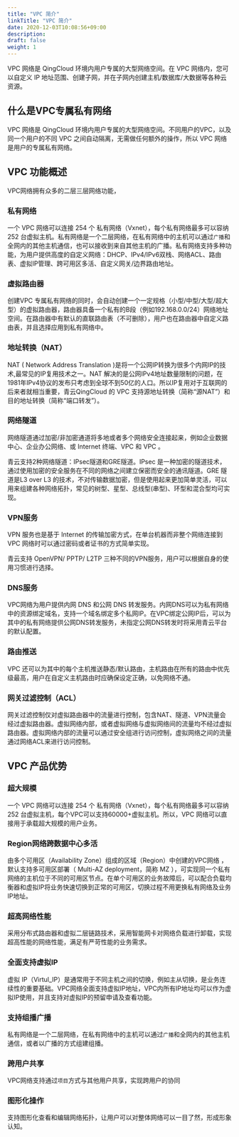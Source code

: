 ```yaml
---
title: "VPC 简介"
linkTitle: "VPC 简介"
date: 2020-12-03T10:08:56+09:00
description:
draft: false
weight: 1
---
```





VPC 网络是 QingCloud 环境内用户专属的大型网络空间。在 VPC 网络内，您可以自定义 IP 地址范围、创建子网，并在子网内创建主机/数据库/大数据等各种云资源。


## 什么是VPC专属私有网络

VPC 网络是 QingCloud 环境内用户专属的大型网络空间。不同用户的VPC，以及同一个用户的不同 VPC 之间自动隔离，无需做任何额外的操作，所以 VPC 网络是用户的专属私有网络。


## VPC 功能概述

VPC网络拥有众多的二层三层网络功能，

### 私有网络

一个 VPC 网络可以连接 254 个 私有网络（Vxnet），每个私有网络最多可以容纳 252 台虚拟主机。私有网络是一个二层网络，在私有网络中的主机可以通过`广播`和全网内的其他主机通信，也可以接收到来自其他主机的广播。私有网络支持多种功能，为用户提供高度的自定义网络：DHCP、IPv4/IPv6双栈、网络ACL、路由表、虚拟IP管理、跨可用区多活、自定义网关/边界路由地址。


### 虚拟路由器

创建VPC 专属私有网络的同时，会自动创建一个一定规格（小型/中型/大型/超大型）的虚拟路由器，路由器具备一个私有的B段（例如192.168.0.0/24）网络地址空间。在路由器中有默认的直联路由表（不可删除），用户也在路由器中自定义路由表，并且选择应用到私有网络中。

### 地址转换（NAT）

NAT ( Network Address Translation )是将一个公网IP转换为很多个内网IP的技术,最常见的IP复用技术之一。NAT 解决的是公网IPv4地址数量限制的问题，在1981年IPv4协议的发布只考虑到全球不到50亿的人口。所以IP复用对于互联网的后来者就相当重要，青云QingCloud 的 VPC 支持源地址转换（简称“源NAT”）和目的地址转换（简称“端口转发”）。

### 网络隧道

网络隧道通过加密/非加密通道将多地或者多个网络安全连接起来，例如企业数据中心、企业办公网络、或 Internet 终端、VPC 和 VPC 。

青云支持2种网络隧道：IPsec隧道和GRE隧道。IPsec 是一种加密的隧道技术，通过使用加密的安全服务在不同的网络之间建立保密而安全的通讯隧道。GRE 隧道是L3 over L3 的技术，不对传输数据加密，但是使用起来更加简单灵活，可以用来组建各种网络拓扑，常见的树型、星型、总线型(串型)、环型和混合型均可实现。


### VPN服务

VPN 服务也是基于 Internet 的传输加密方式，在单台机器而非整个网络连接到 VPC 网络时可以通过密码或者证书的方式简单实现。

青云支持 OpenVPN/ PPTP/ L2TP 三种不同的VPN服务，用户可以根据自身的使用习惯进行选择。

### DNS服务

VPC网络为用户提供内网 DNS 和公网 DNS 转发服务。内网DNS可以为私有网络中的资源绑定域名，支持一个域名绑定多个私网IP。在VPC绑定公网IP后，可以为其中的私有网络提供公网DNS转发服务，未指定公网DNS转发时将采用青云平台的默认配置。

### 路由推送

VPC 还可以为其中的每个主机推送静态/默认路由，主机路由在所有的路由中优先级最高，用户在自定义主机路由时应确保设定正确，以免网络不通。

### 网关过滤控制（ACL）

网关过滤控制仅对虚拟路由器中的流量进行控制，包含NAT、隧道、VPN流量会经过虚拟路由器。虚拟网络内部，或者虚拟网络与虚拟网络间的流量均不经过虚拟路由器。虚拟网络内部的流量可以通过安全组进行访问控制，虚拟网络之间的流量通过网络ACL来进行访问控制。


## VPC 产品优势

### 超大规模

一个 VPC 网络可以连接 254 个 私有网络（Vxnet），每个私有网络最多可以容纳 252 台虚拟主机，每个VPC可以支持60000+虚拟主机。所以，VPC 网络可以直接用于承载超大规模的用户业务。

### Region网络跨数据中心多活

由多个可用区（Availability Zone）组成的区域（Region）中创建的VPC网络 ，默认支持多可用区部署（ Multi-AZ deployment，简称 MZ ），可实现同一个私有网络的主机位于不同的可用区节点。在单个可用区的业务故障后，可以配合负载均衡器和虚拟IP将业务快速切换到正常的可用区，切换过程不用更换私有网络及业务IP地址。

### 超高网络性能

采用分布式路由器和虚拟二层链路技术，采用智能网卡对网络负载进行卸载，实现超高性能的网络性能，满足有严苛性能的业务需求。

### 全面支持虚拟IP

虚拟 IP（Virtul_IP）是通常用于不同主机之间的切换，例如主从切换，是业务连续性的重要基础。VPC网络全面支持虚拟IP地址，VPC内所有IP地址均可以作为虚拟IP使用，并且支持对虚拟IP的预留申请及查看功能。

### 支持组播广播

私有网络是一个二层网络，在私有网络中的主机可以通过`广播`和全网内的其他主机通信，或者以广播的方式组建组播。

### 跨用户共享

VPC网络支持通过`项目`方式与其他用户共享，实现跨用户的协同

### 图形化操作

支持图形化查看和编辑网络拓扑，让用户可以对整体网络可以一目了然，形成形象认知。



